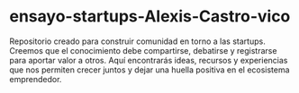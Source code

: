 # ensayo-startups-Alexis-Castro-vico
Repositorio creado para construir comunidad en torno a las startups. Creemos que el conocimiento debe compartirse, debatirse y registrarse para aportar valor a otros. Aquí encontrarás ideas, recursos y experiencias que nos permiten crecer juntos y dejar una huella positiva en el ecosistema emprendedor. 
